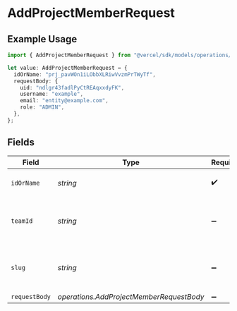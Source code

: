 # AddProjectMemberRequest

## Example Usage

```typescript
import { AddProjectMemberRequest } from "@vercel/sdk/models/operations/addprojectmember.js";

let value: AddProjectMemberRequest = {
  idOrName: "prj_pavWOn1iLObbXLRiwVvzmPrTWyTf",
  requestBody: {
    uid: "ndlgr43fadlPyCtREAqxxdyFK",
    username: "example",
    email: "entity@example.com",
    role: "ADMIN",
  },
};
```

## Fields

| Field                                                    | Type                                                     | Required                                                 | Description                                              | Example                                                  |
| -------------------------------------------------------- | -------------------------------------------------------- | -------------------------------------------------------- | -------------------------------------------------------- | -------------------------------------------------------- |
| `idOrName`                                               | *string*                                                 | :heavy_check_mark:                                       | The ID or name of the Project.                           | prj_pavWOn1iLObbXLRiwVvzmPrTWyTf                         |
| `teamId`                                                 | *string*                                                 | :heavy_minus_sign:                                       | The Team identifier to perform the request on behalf of. |                                                          |
| `slug`                                                   | *string*                                                 | :heavy_minus_sign:                                       | The Team slug to perform the request on behalf of.       |                                                          |
| `requestBody`                                            | *operations.AddProjectMemberRequestBody*                 | :heavy_minus_sign:                                       | N/A                                                      |                                                          |